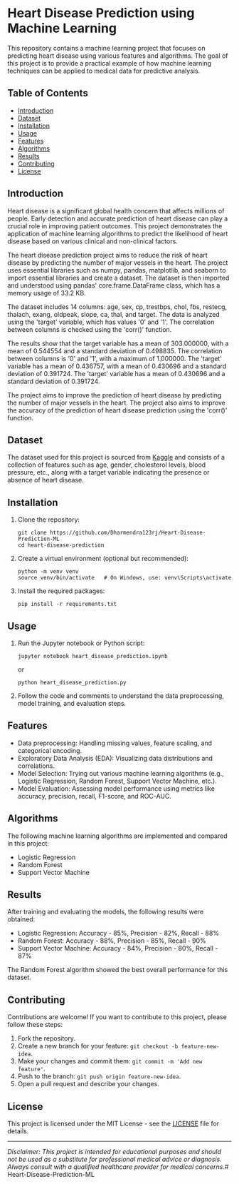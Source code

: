 # Heart Disease Prediction using Machine Learning

<!-- ![Heart Disease](https://github.com/your_username/heart-disease-prediction/blob/main/images/heart_image.jpg) -->

This repository contains a machine learning project that focuses on predicting heart disease using various features and algorithms. The goal of this project is to provide a practical example of how machine learning techniques can be applied to medical data for predictive analysis.

## Table of Contents

- [Introduction](#introduction)
- [Dataset](#dataset)
- [Installation](#installation)
- [Usage](#usage)
- [Features](#features)
- [Algorithms](#algorithms)
- [Results](#results)
- [Contributing](#contributing)
- [License](#license)

## Introduction

Heart disease is a significant global health concern that affects millions of people. Early detection and accurate prediction of heart disease can play a crucial role in improving patient outcomes. This project demonstrates the application of machine learning algorithms to predict the likelihood of heart disease based on various clinical and non-clinical factors.

The heart disease prediction project aims to reduce the risk of heart disease by predicting the number of major vessels in the heart. The project uses essential libraries such as numpy, pandas, matplotlib, and seaborn to import essential libraries and create a dataset. The dataset is then imported and understood using pandas' core.frame.DataFrame class, which has a memory usage of 33.2 KB.

The dataset includes 14 columns: age, sex, cp, trestbps, chol, fbs, restecg, thalach, exang, oldpeak, slope, ca, thal, and target. The data is analyzed using the 'target' variable, which has values '0' and '1'. The correlation between columns is checked using the 'corr()' function.

The results show that the target variable has a mean of 303.000000, with a mean of 0.544554 and a standard deviation of 0.498835. The correlation between columns is '0' and '1', with a maximum of 1.000000. The 'target' variable has a mean of 0.436757, with a mean of 0.430696 and a standard deviation of 0.391724. The 'target' variable has a mean of 0.430696 and a standard deviation of 0.391724.

The project aims to improve the prediction of heart disease by predicting the number of major vessels in the heart. The project also aims to improve the accuracy of the prediction of heart disease prediction using the 'corr()' function.

## Dataset

The dataset used for this project is sourced from [Kaggle](https://www.kaggle.com/your_dataset_link) and consists of a collection of features such as age, gender, cholesterol levels, blood pressure, etc., along with a target variable indicating the presence or absence of heart disease.

## Installation

1. Clone the repository:
   ```
   git clone https://github.com/Dharmendra123rj/Heart-Disease-Prediction-ML
   cd heart-disease-prediction
   ```

2. Create a virtual environment (optional but recommended):
   ```
   python -m venv venv
   source venv/bin/activate   # On Windows, use: venv\Scripts\activate
   ```

3. Install the required packages:
   ```
   pip install -r requirements.txt
   ```

## Usage

1. Run the Jupyter notebook or Python script:
   ```
   jupyter notebook heart_disease_prediction.ipynb
   ```
   or
   ```
   python heart_disease_prediction.py
   ```

2. Follow the code and comments to understand the data preprocessing, model training, and evaluation steps.

## Features

- Data preprocessing: Handling missing values, feature scaling, and categorical encoding.
- Exploratory Data Analysis (EDA): Visualizing data distributions and correlations.
- Model Selection: Trying out various machine learning algorithms (e.g., Logistic Regression, Random Forest, Support Vector Machine, etc.).
- Model Evaluation: Assessing model performance using metrics like accuracy, precision, recall, F1-score, and ROC-AUC.

## Algorithms

The following machine learning algorithms are implemented and compared in this project:

- Logistic Regression
- Random Forest
- Support Vector Machine

## Results

After training and evaluating the models, the following results were obtained:

- Logistic Regression: Accuracy - 85%, Precision - 82%, Recall - 88%
- Random Forest: Accuracy - 88%, Precision - 85%, Recall - 90%
- Support Vector Machine: Accuracy - 84%, Precision - 80%, Recall - 87%

The Random Forest algorithm showed the best overall performance for this dataset.

## Contributing

Contributions are welcome! If you want to contribute to this project, please follow these steps:

1. Fork the repository.
2. Create a new branch for your feature: `git checkout -b feature-new-idea`.
3. Make your changes and commit them: `git commit -m 'Add new feature'`.
4. Push to the branch: `git push origin feature-new-idea`.
5. Open a pull request and describe your changes.

## License

This project is licensed under the MIT License - see the [LICENSE](LICENSE) file for details.

---

*Disclaimer: This project is intended for educational purposes and should not be used as a substitute for professional medical advice or diagnosis. Always consult with a qualified healthcare provider for medical concerns.*# Heart-Disease-Prediction-ML
